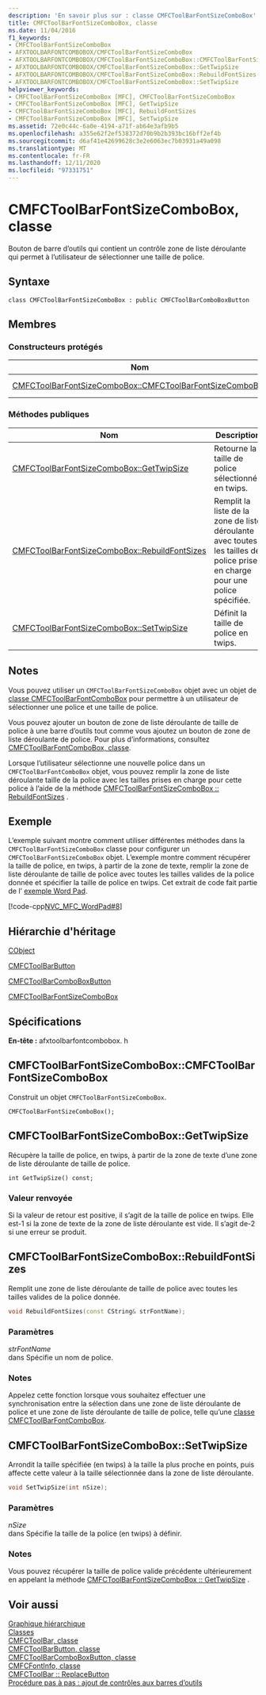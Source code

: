 ```yaml
---
description: 'En savoir plus sur : classe CMFCToolBarFontSizeComboBox'
title: CMFCToolBarFontSizeComboBox, classe
ms.date: 11/04/2016
f1_keywords:
- CMFCToolBarFontSizeComboBox
- AFXTOOLBARFONTCOMBOBOX/CMFCToolBarFontSizeComboBox
- AFXTOOLBARFONTCOMBOBOX/CMFCToolBarFontSizeComboBox::CMFCToolBarFontSizeComboBox
- AFXTOOLBARFONTCOMBOBOX/CMFCToolBarFontSizeComboBox::GetTwipSize
- AFXTOOLBARFONTCOMBOBOX/CMFCToolBarFontSizeComboBox::RebuildFontSizes
- AFXTOOLBARFONTCOMBOBOX/CMFCToolBarFontSizeComboBox::SetTwipSize
helpviewer_keywords:
- CMFCToolBarFontSizeComboBox [MFC], CMFCToolBarFontSizeComboBox
- CMFCToolBarFontSizeComboBox [MFC], GetTwipSize
- CMFCToolBarFontSizeComboBox [MFC], RebuildFontSizes
- CMFCToolBarFontSizeComboBox [MFC], SetTwipSize
ms.assetid: 72e0c44c-6a0e-4194-a71f-ab64e3afb9b5
ms.openlocfilehash: a355e62f2ef538372d70b9b2b393bc16bff2ef4b
ms.sourcegitcommit: d6af41e42699628c3e2e6063ec7b03931a49a098
ms.translationtype: MT
ms.contentlocale: fr-FR
ms.lasthandoff: 12/11/2020
ms.locfileid: "97331751"
---
```

# <a name="cmfctoolbarfontsizecombobox-class"></a>CMFCToolBarFontSizeComboBox, classe

Bouton de barre d’outils qui contient un contrôle zone de liste déroulante qui permet à l’utilisateur de sélectionner une taille de police.

## <a name="syntax"></a>Syntaxe

```
class CMFCToolBarFontSizeComboBox : public CMFCToolBarComboBoxButton
```

## <a name="members"></a>Membres

### <a name="protected-constructors"></a>Constructeurs protégés

|Nom|Description|
|----------|-----------------|
|[CMFCToolBarFontSizeComboBox::CMFCToolBarFontSizeComboBox](#cmfctoolbarfontsizecombobox)|Construit un objet `CMFCToolBarFontSizeComboBox`.|

### <a name="public-methods"></a>M&#233;thodes publiques

|Nom|Description|
|----------|-----------------|
|[CMFCToolBarFontSizeComboBox::GetTwipSize](#gettwipsize)|Retourne la taille de police sélectionnée en twips.|
|[CMFCToolBarFontSizeComboBox::RebuildFontSizes](#rebuildfontsizes)|Remplit la liste de la zone de liste déroulante avec toutes les tailles de police prises en charge pour une police spécifiée.|
|[CMFCToolBarFontSizeComboBox::SetTwipSize](#settwipsize)|Définit la taille de police en twips.|

## <a name="remarks"></a>Notes

Vous pouvez utiliser un `CMFCToolBarFontSizeComboBox` objet avec un objet de [classe CMFCToolBarFontComboBox](../../mfc/reference/cmfctoolbarfontcombobox-class.md) pour permettre à un utilisateur de sélectionner une police et une taille de police.

Vous pouvez ajouter un bouton de zone de liste déroulante de taille de police à une barre d’outils tout comme vous ajoutez un bouton de zone de liste déroulante de police. Pour plus d’informations, consultez [CMFCToolBarFontComboBox, classe](../../mfc/reference/cmfctoolbarfontcombobox-class.md).

Lorsque l’utilisateur sélectionne une nouvelle police dans un `CMFCToolBarFontComboBox` objet, vous pouvez remplir la zone de liste déroulante taille de la police avec les tailles prises en charge pour cette police à l’aide de la méthode [CMFCToolBarFontSizeComboBox :: RebuildFontSizes](#rebuildfontsizes) .

## <a name="example"></a>Exemple

L’exemple suivant montre comment utiliser différentes méthodes dans la `CMFCToolBarFontSizeComboBox` classe pour configurer un `CMFCToolBarFontSizeComboBox` objet. L’exemple montre comment récupérer la taille de police, en twips, à partir de la zone de texte, remplir la zone de liste déroulante de taille de police avec toutes les tailles valides de la police donnée et spécifier la taille de police en twips. Cet extrait de code fait partie de l’ [exemple Word Pad](../../overview/visual-cpp-samples.md).

[!code-cpp[NVC_MFC_WordPad#8](../../mfc/reference/codesnippet/cpp/cmfctoolbarfontsizecombobox-class_1.cpp)]

## <a name="inheritance-hierarchy"></a>Hiérarchie d'héritage

[CObject](../../mfc/reference/cobject-class.md)

[CMFCToolBarButton](../../mfc/reference/cmfctoolbarbutton-class.md)

[CMFCToolBarComboBoxButton](../../mfc/reference/cmfctoolbarcomboboxbutton-class.md)

[CMFCToolBarFontSizeComboBox](../../mfc/reference/cmfctoolbarfontsizecombobox-class.md)

## <a name="requirements"></a>Spécifications

**En-tête :** afxtoolbarfontcombobox. h

## <a name="cmfctoolbarfontsizecomboboxcmfctoolbarfontsizecombobox"></a><a name="cmfctoolbarfontsizecombobox"></a> CMFCToolBarFontSizeComboBox::CMFCToolBarFontSizeComboBox

Construit un objet `CMFCToolBarFontSizeComboBox`.

```
CMFCToolBarFontSizeComboBox();
```

## <a name="cmfctoolbarfontsizecomboboxgettwipsize"></a><a name="gettwipsize"></a> CMFCToolBarFontSizeComboBox::GetTwipSize

Récupère la taille de police, en twips, à partir de la zone de texte d’une zone de liste déroulante de taille de police.

```
int GetTwipSize() const;
```

### <a name="return-value"></a>Valeur renvoyée

Si la valeur de retour est positive, il s’agit de la taille de police en twips. Elle est-1 si la zone de texte de la zone de liste déroulante est vide. Il s’agit de-2 si une erreur se produit.

## <a name="cmfctoolbarfontsizecomboboxrebuildfontsizes"></a><a name="rebuildfontsizes"></a> CMFCToolBarFontSizeComboBox::RebuildFontSizes

Remplit une zone de liste déroulante de taille de police avec toutes les tailles valides de la police donnée.

```cpp
void RebuildFontSizes(const CString& strFontName);
```

### <a name="parameters"></a>Paramètres

*strFontName*<br/>
dans Spécifie un nom de police.

### <a name="remarks"></a>Notes

Appelez cette fonction lorsque vous souhaitez effectuer une synchronisation entre la sélection dans une zone de liste déroulante de police et une zone de liste déroulante de taille de police, telle qu’une [classe CMFCToolBarFontComboBox](../../mfc/reference/cmfctoolbarfontcombobox-class.md).

## <a name="cmfctoolbarfontsizecomboboxsettwipsize"></a><a name="settwipsize"></a> CMFCToolBarFontSizeComboBox::SetTwipSize

Arrondit la taille spécifiée (en twips) à la taille la plus proche en points, puis affecte cette valeur à la taille sélectionnée dans la zone de liste déroulante.

```cpp
void SetTwipSize(int nSize);
```

### <a name="parameters"></a>Paramètres

*nSize*<br/>
dans Spécifie la taille de la police (en twips) à définir.

### <a name="remarks"></a>Notes

Vous pouvez récupérer la taille de police valide précédente ultérieurement en appelant la méthode [CMFCToolBarFontSizeComboBox :: GetTwipSize](#gettwipsize) .

## <a name="see-also"></a>Voir aussi

[Graphique hiérarchique](../../mfc/hierarchy-chart.md)<br/>
[Classes](../../mfc/reference/mfc-classes.md)<br/>
[CMFCToolBar, classe](../../mfc/reference/cmfctoolbar-class.md)<br/>
[CMFCToolBarButton, classe](../../mfc/reference/cmfctoolbarbutton-class.md)<br/>
[CMFCToolBarComboBoxButton, classe](../../mfc/reference/cmfctoolbarcomboboxbutton-class.md)<br/>
[CMFCFontInfo, classe](../../mfc/reference/cmfcfontinfo-class.md)<br/>
[CMFCToolBar :: ReplaceButton](../../mfc/reference/cmfctoolbar-class.md#replacebutton)<br/>
[Procédure pas à pas : ajout de contrôles aux barres d’outils](../../mfc/walkthrough-putting-controls-on-toolbars.md)
